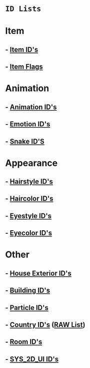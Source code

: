 # ```ID Lists```

# Item
## - [Item ID's](https://raw.githubusercontent.com/RedShyGuy/redshyguy.github.io/master/All_ACNL_Items.txt)
## - [Item Flags](https://drive.google.com/file/d/1eavI3e6sWnDMu3CWAKo0Djp0cwPlAsI1/view)

# Animation
## - [Animation ID's](https://raw.githubusercontent.com/RedShyGuy/ACNL_ID_Lists/master/Animation_IDs.txt)
## - [Emotion ID's](https://raw.githubusercontent.com/RedShyGuy/redshyguy.github.io/master/Emotion_IDs.txt)
## - [Snake ID'S](https://raw.githubusercontent.com/RedShyGuy/ACNL_ID_Lists/master/SNAKEIDNAME.txt)

# Appearance
## - [Hairstyle ID's](https://raw.githubusercontent.com/RedShyGuy/ACNL_ID_Lists/master/HairStyles.jpg)
## - [Haircolor ID's](https://raw.githubusercontent.com/RedShyGuy/ACNL_ID_Lists/master/haircolorID.jpg)
## - [Eyestyle ID's](https://raw.githubusercontent.com/RedShyGuy/ACNL_ID_Lists/master/Face_Sytles.jpg)
## - [Eyecolor ID's](https://raw.githubusercontent.com/RedShyGuy/ACNL_ID_Lists/master/eyecolorID.jpg)

# Other
## - [House Exterior ID's](https://raw.githubusercontent.com/RedShyGuy/ACNL_ID_Lists/master/House_Exterior.txt)
## - [Building ID's](https://raw.githubusercontent.com/RedShyGuy/redshyguy.github.io/master/Building_IDs.txt)
## - [Particle ID's](https://raw.githubusercontent.com/RedShyGuy/redshyguy.github.io/master/Particle_IDs(1).txt)
## - [Country ID's](https://github.com/RedShyGuy/Vapecord-ACNL-Plugin/wiki/Country-ID's)     ([RAW List](https://raw.githubusercontent.com/RedShyGuy/redshyguy.github.io/master/Region_IDs.txt))
## - [Room ID's](https://raw.githubusercontent.com/RedShyGuy/ACNL_ID_Lists/master/Room_IDS.txt)
## - [SYS_2D_UI ID's](https://raw.githubusercontent.com/RedShyGuy/ACNL_ID_Lists/master/SYS_2D_UI_ID's.txt)
